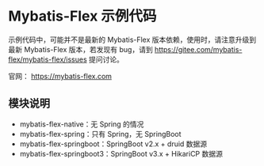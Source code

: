 # Mybatis-Flex 示例代码

示例代码中，可能并不是最新的 Mybatis-Flex 版本依赖，使用时，请注意升级到最新 Mybatis-Flex 版本，若发现有 bug，请到 https://gitee.com/mybatis-flex/mybatis-flex/issues 提问讨论。


官网： https://mybatis-flex.com


## 模块说明


- mybatis-flex-native：无 Spring 的情况
- mybatis-flex-spring：只有 Spring，无 SpringBoot
- mybatis-flex-springboot：SpringBoot v2.x + druid 数据源
- mybatis-flex-springboot3：SpringBoot v3.x + HikariCP 数据源